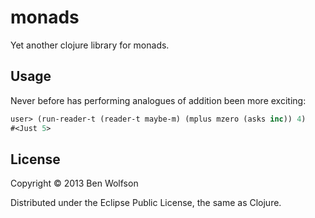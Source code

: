 # monads

Yet another clojure library for monads.

## Usage

Never before has performing analogues of addition been more exciting:

```clojure
user> (run-reader-t (reader-t maybe-m) (mplus mzero (asks inc)) 4)
#<Just 5>
```

## License

Copyright © 2013 Ben Wolfson 

Distributed under the Eclipse Public License, the same as Clojure.
